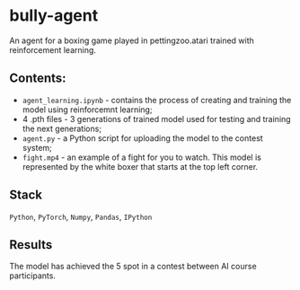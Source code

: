 # bully-agent
An agent for a boxing game played in pettingzoo.atari trained with reinforcement learning.

## Contents:
- `agent_learning.ipynb` - contains the process of creating and training the model using reinforcemnt learning;
- 4 .pth files - 3 generations of trained model used for testing and training the next generations;
- `agent.py` - a Python script for uploading the model to the contest system;
- `fight.mp4` - an example of a fight for you to watch. This model is represented by the white boxer that starts at the top left corner.

## Stack
`Python`, `PyTorch`, `Numpy`, `Pandas`, `IPython`

## Results
The model has achieved the 5 spot in a contest between AI course participants.
